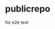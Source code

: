 # publicrepo
for e2e test








































































































































































































































































































































































































































































































































































































































































































































































































































































































































































































































































































































































































































































































































































































































































































